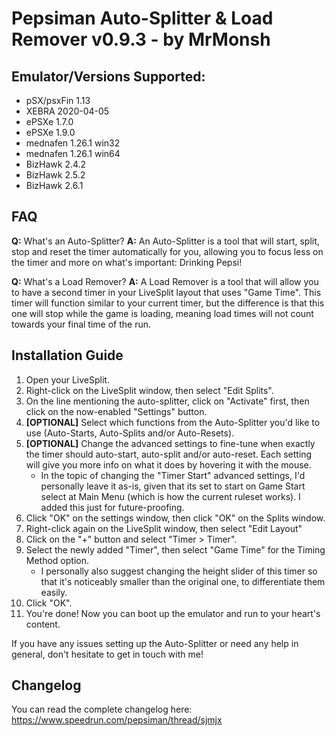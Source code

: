 # Pepsiman Auto-Splitter & Load Remover v0.9.3 - by MrMonsh

## Emulator/Versions Supported:

+ pSX/psxFin 1.13
+ XEBRA 2020-04-05
+ ePSXe 1.7.0
+ ePSXe 1.9.0
+ mednafen 1.26.1 win32
+ mednafen 1.26.1 win64
+ BizHawk 2.4.2
+ BizHawk 2.5.2
+ BizHawk 2.6.1

## FAQ

**Q:** What's an Auto-Splitter?
**A:** An Auto-Splitter is a tool that will start, split, stop and reset the timer automatically for you, allowing you to focus less on the timer and more on what's important: Drinking Pepsi!

**Q:** What's a Load Remover?
**A:** A Load Remover is a tool that will allow you to have a second timer in your LiveSplit layout that uses "Game Time". 
This timer will function similar to your current timer, but the difference is that this one will stop while the game is loading, meaning load times will not count towards your final time of the run.


## Installation Guide

1. Open your LiveSplit.
2. Right-click on the LiveSplit window, then select "Edit Splits".
3. On the line mentioning the auto-splitter, click on "Activate" first, then click on the now-enabled "Settings" button.
4. **[OPTIONAL]** Select which functions from the Auto-Splitter you'd like to use (Auto-Starts, Auto-Splits and/or Auto-Resets). 
5. **[OPTIONAL]** Change the advanced settings to fine-tune when exactly the timer should auto-start, auto-split and/or auto-reset. Each setting will give you more info on what it does by hovering it with the mouse.
	+ In the topic of changing the "Timer Start" advanced settings, I'd personally leave it as-is, given that its set to start on Game Start select at Main Menu (which is how the current ruleset works). I added this just for future-proofing.
7. Click "OK" on the settings window, then click "OK" on the Splits window.
8. Right-click again on the LiveSplit window, then select "Edit Layout"
9. Click on the "+" button and select "Timer > Timer".
10. Select the newly added "Timer", then select "Game Time" for the Timing Method option.
	+ I personally also suggest changing the height slider of this timer so that it's noticeably smaller than the original one, to differentiate them easily.
9. Click "OK".
10. You're done! Now you can boot up the emulator and run to your heart's content.

If you have any issues setting up the Auto-Splitter or need any help in general, don't hesitate to get in touch with me!

## Changelog

You can read the complete changelog here: https://www.speedrun.com/pepsiman/thread/sjmjx
